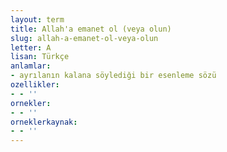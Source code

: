 ```yaml
---
layout: term
title: Allah'a emanet ol (veya olun)
slug: allah-a-emanet-ol-veya-olun
letter: A
lisan: Türkçe
anlamlar:
- ayrılanın kalana söylediği bir esenleme sözü
ozellikler:
- - ''
ornekler:
- - ''
orneklerkaynak:
- - ''
---
```

